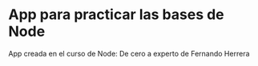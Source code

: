 # App para practicar las bases de Node

App creada en el curso de Node: De cero a experto de Fernando Herrera